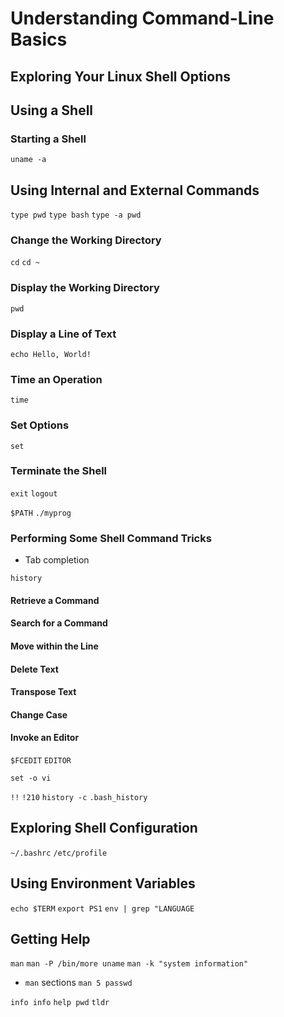 # Understanding Command-Line Basics

## Exploring Your Linux Shell Options

## Using a Shell

### Starting a Shell

`uname -a`

## Using Internal and External Commands

`type pwd`
`type bash`
`type -a pwd`

### Change the Working Directory

`cd`
`cd ~`

### Display the Working Directory

`pwd`

### Display a Line of Text

`echo Hello, World!`

### Time an Operation

`time`

### Set Options

`set`

### Terminate the Shell

`exit`
`logout`

`$PATH`
`./myprog`

### Performing Some Shell Command Tricks

- Tab completion

`history`

#### Retrieve a Command

#### Search for a Command

#### Move within the Line

#### Delete Text

#### Transpose Text

#### Change Case

#### Invoke an Editor

`$FCEDIT`
`EDITOR`

`set -o vi`

`!!`
`!210`
`history -c`
`.bash_history`

## Exploring Shell Configuration

`~/.bashrc`
`/etc/profile`

## Using Environment Variables

`echo $TERM`
`export PS1`
`env | grep "LANGUAGE`

## Getting Help

`man`
`man -P /bin/more uname`
`man -k "system information"`

- `man` sections `man 5 passwd`

`info info`
`help pwd`
`tldr`
